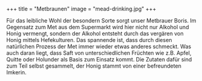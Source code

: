 +++
title = "Metbraunen"
image = "mead-drinking.jpg"
+++

Für das leibliche Wohl der besondern Sorte sorgt unser Metbrauer Boris. Im Gegensatz zum Met aus dem Supermarkt wird hier nicht nur Alkohol und Honig vermengt, sondern der Alkohol entsteht durch das vergären von Honig mittels Hefekulturen. Das spannende ist, dass durch diesen natürlichen Prozess der Met immer wieder etwas anderes schmeckt. Was auch daran liegt, dass Saft von unterschiedlichen Früchten wie z.B. Apfel, Quitte oder Holunder als Basis zum Einsatz kommt. Die Zutaten dafür sind zum Teil selbst gesammelt, der Honig stammt von einer befreundeten Imkerin.